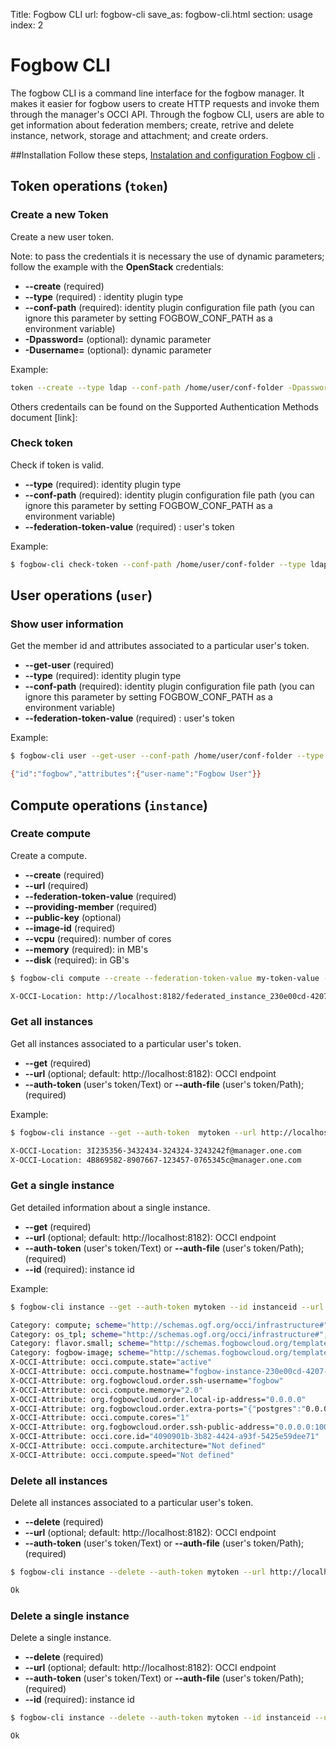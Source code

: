 Title: Fogbow CLI
url: fogbow-cli
save_as: fogbow-cli.html
section: usage
index: 2

Fogbow CLI
==========

The fogbow CLI is a command line interface for the fogbow manager. It makes it easier for fogbow users to create HTTP requests and invoke them through the manager's OCCI API. Through the fogbow CLI, users are able to get information about federation members; create, retrive and delete instance, network, storage and attachment; and create orders.

##Installation
Follow these steps, <a  href="/install-configure-fogbow-cli" target="_blank">Instalation and configuration Fogbow cli</a> .

## Token operations (```token```)

### Create a new Token
Create a new user token.

Note: to pass the credentials it is necessary the use of dynamic parameters; follow the example with the **OpenStack** credentials:

* **--create** (required)
* **--type** (required) : identity plugin type
* **--conf-path** (required): identity plugin configuration file path (you can ignore this parameter by setting FOGBOW_CONF_PATH as a environment variable)
* **-Dpassword=** (optional): dynamic parameter
* **-Dusername=** (optional): dynamic parameter

Example:
```bash
token --create --type ldap --conf-path /home/user/conf-folder -Dpassword=mypassword -Dusername=myuser
```

Others credentails can be found on the Supported Authentication Methods document [link]:

### Check token
Check if token is valid.

* **--type** (required): identity plugin type
* **--conf-path** (required): identity plugin configuration file path (you can ignore this parameter by setting FOGBOW_CONF_PATH as a environment variable)
* **--federation-token-value** (required) : user's token

Example:
```bash
$ fogbow-cli check-token --conf-path /home/user/conf-folder --type ldap --federation-token-value my-token-value
```

## User operations (```user```)

### Show user information 
Get the member id and attributes associated to a particular user's token.

* **--get-user** (required)
* **--type** (required): identity plugin type
* **--conf-path** (required): identity plugin configuration file path (you can ignore this parameter by setting FOGBOW_CONF_PATH as a environment variable)
* **--federation-token-value** (required) : user's token

Example:
```bash
$ fogbow-cli user --get-user --conf-path /home/user/conf-folder --type ldap --federation-token-value my-token-value

{"id":"fogbow","attributes":{"user-name":"Fogbow User"}}
```

## Compute operations (```instance```)

### Create compute
Create a compute.

* **--create** (required)
* **--url** (required)
* **--federation-token-value** (required)
* **--providing-member** (required)
* **--public-key** (optional)
* **--image-id** (required)
* **--vcpu** (required): number of cores 
* **--memory** (required): in MB's
* **--disk** (required): in GB's

```bash
$ fogbow-cli compute --create --federation-token-value my-token-value --providing-member providing-member-url 

X-OCCI-Location: http://localhost:8182/federated_instance_230e00cd-4207-4d77-b40c-ba7ca8fa52fd
```

### Get all instances
Get all instances associated to a particular user's token.

* **--get**  (required)
* **--url** (optional; default: http://localhost:8182): OCCI endpoint
* **--auth-token** (user's token/Text)  or **--auth-file** (user's token/Path); (required)

Example:
```bash
$ fogbow-cli instance --get --auth-token  mytoken --url http://localhost:8182

X-OCCI-Location: 3I235356-3432434-324324-3243242f@manager.one.com
X-OCCI-Location: 4B869582-8907667-123457-0765345c@manager.one.com
```

### Get a single instance
Get detailed information about a single instance.

* **--get**  (required)
* **--url** (optional; default: http://localhost:8182): OCCI endpoint
* **--auth-token** (user's token/Text)  or **--auth-file** (user's token/Path); (required)
* **--id** (required): instance id

Example: 
```bash
$ fogbow-cli instance --get --auth-token mytoken --id instanceid --url http://localhost:8182

Category: compute; scheme="http://schemas.ogf.org/occi/infrastructure#"; class="kind"; title="Compute Resource"; rel="http://schemas.ogf.org/occi/core#resource"; location="http://localhost:8182/compute/"; attributes="occi.compute.architecture occi.compute.state{immutable} occi.compute.speed occi.compute.memory occi.compute.cores occi.compute.hostname"; actions="http://schemas.ogf.org/occi/infrastructure/compute/action#start http://schemas.ogf.org/occi/infrastructure/compute/action#stop http://schemas.ogf.org/occi/infrastructure/compute/action#restart http://schemas.ogf.org/occi/infrastructure/compute/action#suspend"
Category: os_tpl; scheme="http://schemas.ogf.org/occi/infrastructure#"; class="mixin"; location="http://localhost:8182/os_tpl/"
Category: flavor.small; scheme="http://schemas.fogbowcloud.org/template/resource#"; class="mixin"; title="flavor.small"; rel="http://schemas.ogf.org/occi/infrastructure#resource_tpl"; location="http://localhost:8182/flavor.small/"
Category: fogbow-image; scheme="http://schemas.fogbowcloud.org/template/os#"; class="mixin"; title="fogbow-image image"; rel="http://schemas.ogf.org/occi/infrastructure#os_tpl"; location="http://localhost:8182/fogbow-image/"
X-OCCI-Attribute: occi.compute.state="active"
X-OCCI-Attribute: occi.compute.hostname="fogbow-instance-230e00cd-4207-4d77-b40c-ba7ca8fa52fd"
X-OCCI-Attribute: org.fogbowcloud.order.ssh-username="fogbow"
X-OCCI-Attribute: occi.compute.memory="2.0"
X-OCCI-Attribute: org.fogbowcloud.order.local-ip-address="0.0.0.0"
X-OCCI-Attribute: org.fogbowcloud.order.extra-ports="{"postgres":"0.0.0.0:10029"}"
X-OCCI-Attribute: occi.compute.cores="1"
X-OCCI-Attribute: org.fogbowcloud.order.ssh-public-address="0.0.0.0:10028"
X-OCCI-Attribute: occi.core.id="4090901b-3b82-4424-a93f-5425e59dee71"
X-OCCI-Attribute: occi.compute.architecture="Not defined"
X-OCCI-Attribute: occi.compute.speed="Not defined"
```

### Delete all instances
Delete all instances associated to a particular user's token.

* **--delete**  (required)
* **--url** (optional; default: http://localhost:8182): OCCI endpoint
* **--auth-token** (user's token/Text)  or **--auth-file** (user's token/Path); (required)

```bash
$ fogbow-cli instance --delete --auth-token mytoken --url http://localhost:8182

Ok
```

### Delete a single instance
Delete a single instance.

* **--delete** (required)
* **--url** (optional; default: http://localhost:8182): OCCI endpoint
* **--auth-token** (user's token/Text)  or **--auth-file** (user's token/Path); (required)
* **--id** (required): instance id

```bash
$ fogbow-cli instance --delete --auth-token mytoken --id instanceid --url http://localhost:8182

Ok
```
